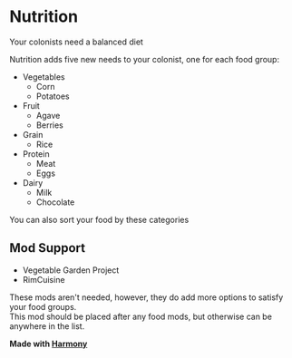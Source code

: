 # Nutrition
Your colonists need a balanced diet

Nutrition adds five new needs to your colonist, one for each food group:  
- Vegetables  
  - Corn
  - Potatoes
- Fruit  
  - Agave
  - Berries
- Grain  
  - Rice
- Protein
  - Meat
  - Eggs
- Dairy
  - Milk
  - Chocolate

You can also sort your food by these categories

## Mod Support
- Vegetable Garden Project
- RimCuisine  

These mods aren't needed, however, they do add more options to satisfy your food groups.  
This mod should be placed after any food mods, but otherwise can be anywhere in the list.

**Made with [Harmony](https://github.com/pardeike/Harmony)**